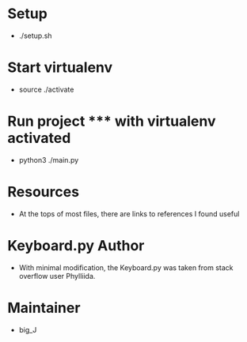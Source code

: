 # Setup
- ./setup.sh

# Start virtualenv
- source ./activate

# Run project *** with virtualenv activated
- python3 ./main.py

# Resources
- At the tops of most files, there are links to references I found useful

# Keyboard.py Author
- With minimal modification, the Keyboard.py was taken from stack overflow user Phylliida. 

# Maintainer
- big_J
